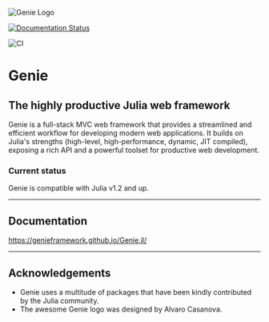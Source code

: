 ![Genie Logo](docs/content/img/genie_logo.png)

[![Documentation Status](https://readthedocs.org/projects/geniejl/badge/?version=latest)](https://geniejl.readthedocs.io/en/latest/?badge=latest)

![CI](https://github.com/GenieFramework/Genie.jl/workflows/ci/badge.svg)

# Genie

## The highly productive Julia web framework

Genie is a full-stack MVC web framework that provides a streamlined and efficient workflow for developing modern web applications. It builds on Julia's strengths (high-level, high-performance, dynamic, JIT compiled), exposing a rich API and a powerful toolset for productive web development.

### Current status

Genie is compatible with Julia v1.2 and up.

---

## Documentation
<https://genieframework.github.io/Genie.jl/>

---

## Acknowledgements

* Genie uses a multitude of packages that have been kindly contributed by the Julia community.
* The awesome Genie logo was designed by Alvaro Casanova.
